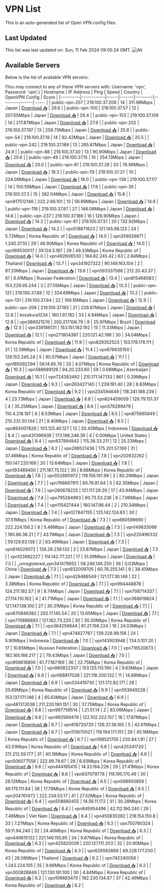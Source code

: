 # VPN List

This is an auto-generated list of Open VPN config files.

## Last Updated

This list was last updated on: Sun, 11 Feb 2024 09:05:24 GMT.
![Alt](https://repobeats.axiom.co/api/embed/186b98318ef1479477931607c1ad7d823f12451f.svg "Repobeats analytics image")

## Available Servers

Below is the list of available VPN servers:

(You may connect to any of these VPN servers with: Username: 'vpn', Password: 'vpn'.)
| Hostname | IP Address | Ping | Speed | Country | OpenVPN Config | Score |
|----------|------------|------|-------|---------|----------------| ----- |
| public-vpn-257 | 219.100.37.208 | 14 | 311.98Mbps | Japan | [Download 📥](./configs/server_0_JP.ovpn) | 29.6 |
| public-vpn-100 | 219.100.37.57 | 12 | 207.65Mbps | Japan | [Download 📥](./configs/server_1_JP.ovpn) | 29.4 |
| public-vpn-153 | 219.100.37.109 | 14 | 217.87Mbps | Japan | [Download 📥](./configs/server_2_JP.ovpn) | 27.9 |
| public-vpn-202 | 219.100.37.197 | 13 | 259.75Mbps | Japan | [Download 📥](./configs/server_3_JP.ovpn) | 25.8 |
| public-vpn-54 | 219.100.37.19 | 14 | 92.42Mbps | Japan | [Download 📥](./configs/server_4_JP.ovpn) | 25.5 |
| public-vpn-242 | 219.100.37.189 | 13 | 265.87Mbps | Japan | [Download 📥](./configs/server_5_JP.ovpn) | 24.9 |
| public-vpn-88 | 219.100.37.30 | 13 | 90.90Mbps | Japan | [Download 📥](./configs/server_6_JP.ovpn) | 20.6 |
| public-vpn-49 | 219.100.37.15 | 10 | 254.13Mbps | Japan | [Download 📥](./configs/server_7_JP.ovpn) | 20.0 |
| public-vpn-81 | 219.100.37.28 | 20 | 76.96Mbps | Japan | [Download 📥](./configs/server_8_JP.ovpn) | 18.3 |
| public-vpn-79 | 219.100.37.27 | 10 | 224.06Mbps | Japan | [Download 📥](./configs/server_9_JP.ovpn) | 18.0 |
| public-vpn-138 | 219.100.37.117 | 14 | 100.55Mbps | Japan | [Download 📥](./configs/server_10_JP.ovpn) | 17.6 |
| public-vpn-39 | 219.100.37.3 | 15 | 382.04Mbps | Japan | [Download 📥](./configs/server_11_JP.ovpn) | 15.8 |
| vpn917512146 | 222.2.66.101 | 13 | 56.89Mbps | Japan | [Download 📥](./configs/server_12_JP.ovpn) | 14.9 |
| public-vpn-118 | 219.100.37.87 | 27 | 146.08Mbps | Japan | [Download 📥](./configs/server_13_JP.ovpn) | 14.6 |
| public-vpn-237 | 219.100.37.186 | 16 | 126.90Mbps | Japan | [Download 📥](./configs/server_14_JP.ovpn) | 14.2 |
| public-vpn-61 | 219.100.37.51 | 20 | 132.92Mbps | Japan | [Download 📥](./configs/server_15_JP.ovpn) | 14.2 |
| vpn518871623 | 121.145.98.123 | 24 | 5.72Mbps | Korea Republic of | [Download 📥](./configs/server_16_KR.ovpn) | 14.0 |
| vpn359926871 | 1.240.37.10 | 29 | 46.90Mbps | Korea Republic of | [Download 📥](./configs/server_17_KR.ovpn) | 14.0 |
| vpn169530017 | 39.124.5.187 | 29 | 49.33Mbps | Korea Republic of | [Download 📥](./configs/server_18_KR.ovpn) | 14.0 |
| vpn492608530 | 184.82.245.42 | 63 | 2.84Mbps | Thailand | [Download 📥](./configs/server_19_TH.ovpn) | 13.7 |
| vpn341927322 | 90.149.163.104 | 2 | 87.20Mbps | Japan | [Download 📥](./configs/server_20_JP.ovpn) | 13.6 |
| vpn593337586 | 212.20.43.37 | 61 | 6.41Mbps | Russian Federation | [Download 📥](./configs/server_21_RU.ovpn) | 13.4 |
| vpn815468583 | 153.229.95.244 | 3 | 27.55Mbps | Japan | [Download 📥](./configs/server_22_JP.ovpn) | 13.3 |
| public-vpn-121 | 219.100.37.88 | 12 | 334.69Mbps | Japan | [Download 📥](./configs/server_23_JP.ovpn) | 13.2 |
| public-vpn-131 | 219.100.37.64 | 22 | 168.16Mbps | Japan | [Download 📥](./configs/server_24_JP.ovpn) | 12.9 |
| public-vpn-206 | 219.100.37.165 | 21 | 229.87Mbps | Japan | [Download 📥](./configs/server_25_JP.ovpn) | 12.8 |
| kozakura1234 | 180.1.61.182 | 33 | 4.84Mbps | Japan | [Download 📥](./configs/server_26_JP.ovpn) | 12.8 |
| vpn386921576 | 200.217.106.79 | 9 | 25.97Mbps | Brazil | [Download 📥](./configs/server_27_BR.ovpn) | 12.5 |
| vpn339186131 | 153.151.182.192 | 15 | 11.33Mbps | Japan | [Download 📥](./configs/server_28_JP.ovpn) | 12.1 |
| vpn271804397 | 220.121.42.196 | 30 | 34.04Mbps | Korea Republic of | [Download 📥](./configs/server_29_KR.ovpn) | 11.9 |
| vpn829352523 | 153.178.178.111 | 21 | 12.58Mbps | Japan | [Download 📥](./configs/server_30_JP.ovpn) | 11.4 |
| vpn676635150 | 126.153.245.24 | 5 | 90.57Mbps | Japan | [Download 📥](./configs/server_31_JP.ovpn) | 11.1 |
| vpn185092294 | 59.14.85.76 | 33 | 4.07Mbps | Korea Republic of | [Download 📥](./configs/server_32_KR.ovpn) | 10.3 |
| vpn588689126 | 94.20.233.60 | 59 | 0.68Mbps | Azerbaijan | [Download 📥](./configs/server_33_AZ.ovpn) | 10.1 |
| vpn724393492 | 210.171.147.133 | 861 | 0.29Mbps | Japan | [Download 📥](./configs/server_34_JP.ovpn) | 9.3 |
| vpn263427140 | 1.239.191.40 | 28 | 8.83Mbps | Korea Republic of | [Download 📥](./configs/server_35_KR.ovpn) | 9.2 |
| vpn234594649 | 118.241.188.239 | 4 | 23.73Mbps | Japan | [Download 📥](./configs/server_36_JP.ovpn) | 8.8 |
| vpn624459009 | 126.79.151.37 | 4 | 35.25Mbps | Japan | [Download 📥](./configs/server_37_JP.ovpn) | 8.6 |
| vpn576289479 | 110.4.218.197 | 6 | 8.53Mbps | Japan | [Download 📥](./configs/server_38_JP.ovpn) | 8.5 |
| vpn875665849 | 210.231.30.144 | 21 | 9.40Mbps | Japan | [Download 📥](./configs/server_39_JP.ovpn) | 8.5 |
| vpn893007828 | 103.125.40.127 | 12 | 20.40Mbps | Indonesia | [Download 📥](./configs/server_40_ID.ovpn) | 8.4 |
| vpn431396938 | 173.198.248.39 | 4 | 0.00Mbps | United States | [Download 📥](./configs/server_41_US.ovpn) | 8.4 |
| vpn837894842 | 115.36.33.211 | 12 | 25.23Mbps | Japan | [Download 📥](./configs/server_42_JP.ovpn) | 8.2 |
| vpn289521436 | 175.201.57.169 | 31 | 37.46Mbps | Korea Republic of | [Download 📥](./configs/server_43_KR.ovpn) | 7.8 |
| vpn202632262 | 150.147.220.168 | 20 | 13.64Mbps | Japan | [Download 📥](./configs/server_44_JP.ovpn) | 7.8 |
| vpn193489400 | 211.187.75.122 | 30 | 8.66Mbps | Korea Republic of | [Download 📥](./configs/server_45_KR.ovpn) | 7.8 |
| vpn552890972 | 118.156.191.99 | 2 | 80.29Mbps | Japan | [Download 📥](./configs/server_46_JP.ovpn) | 7.7 |
| vpn766667911 | 60.76.81.64 | 5 | 62.35Mbps | Japan | [Download 📥](./configs/server_47_JP.ovpn) | 7.6 |
| vpn260678225 | 121.117.29.29 | 17 | 43.94Mbps | Japan | [Download 📥](./configs/server_48_JP.ovpn) | 7.4 |
| vpn795264963 | 60.73.53.236 | 6 | 7.96Mbps | Japan | [Download 📥](./configs/server_49_JP.ovpn) | 7.4 |
| vpn115427444 | 180.147.96.44 | 2 | 210.34Mbps | Japan | [Download 📥](./configs/server_50_JP.ovpn) | 7.4 |
| vpn127847155 | 125.142.124.63 | 30 | 37.51Mbps | Korea Republic of | [Download 📥](./configs/server_51_KR.ovpn) | 7.3 |
| vpn660599690 | 222.224.156.2 | 8 | 5.46Mbps | Japan | [Download 📥](./configs/server_52_JP.ovpn) | 7.3 |
| vpn149833068 | 160.86.38.21 | 7 | 43.11Mbps | Japan | [Download 📥](./configs/server_53_JP.ovpn) | 7.3 |
| vpn220496332 | 59.129.63.138 | 2 | 83.49Mbps | Japan | [Download 📥](./configs/server_54_JP.ovpn) | 7.3 |
| vpn614029072 | 126.28.239.132 | 2 | 23.87Mbps | Japan | [Download 📥](./configs/server_55_JP.ovpn) | 7.3 |
| vpn123982227 | 114.142.77.221 | 17 | 31.09Mbps | Japan | [Download 📥](./configs/server_56_JP.ovpn) | 7.3 |
| _unregistered_vpn341479952 | 58.246.148.250 | 38 | 0.03Mbps | China | [Download 📥](./configs/server_57_CN.ovpn) | 7.3 |
| vpn932009705 | 60.76.255.141 | 9 | 38.45Mbps | Japan | [Download 📥](./configs/server_58_JP.ovpn) | 7.1 |
| vpn429488549 | 121.177.30.148 | 22 | 3.38Mbps | Korea Republic of | [Download 📥](./configs/server_59_KR.ovpn) | 7.1 |
| vpn994448878 | 124.211.192.57 | 9 | 8.74Mbps | Japan | [Download 📥](./configs/server_60_JP.ovpn) | 7.1 |
| vpn708714337 | 27.114.110.162 | 4 | 41.71Mbps | Japan | [Download 📥](./configs/server_61_JP.ovpn) | 7.1 |
| vpn368619824 | 121.147.138.100 | 27 | 30.31Mbps | Korea Republic of | [Download 📥](./configs/server_62_KR.ovpn) | 7.1 |
| vpn670846382 | 202.17.145.54 | 20 | 13.65Mbps | Japan | [Download 📥](./configs/server_63_JP.ovpn) | 7.1 |
| vpn710866893 | 121.162.73.225 | 30 | 30.30Mbps | Korea Republic of | [Download 📥](./configs/server_64_KR.ovpn) | 7.1 |
| vpn384256844 | 61.21.198.224 | 16 | 24.03Mbps | Japan | [Download 📥](./configs/server_65_JP.ovpn) | 7.1 |
| vpn474827767 | 139.228.99.156 | 24 | 5.90Mbps | Indonesia | [Download 📥](./configs/server_66_ID.ovpn) | 7.0 |
| vpn143903948 | 134.0.101.20 | 17 | 10.65Mbps | Russian Federation | [Download 📥](./configs/server_67_RU.ovpn) | 7.0 |
| vpn716520873 | 182.165.166.217 | 2 | 79.43Mbps | Japan | [Download 📥](./configs/server_68_JP.ovpn) | 7.0 |
| vpn956618806 | 61.77.187.169 | 36 | 22.75Mbps | Korea Republic of | [Download 📥](./configs/server_69_KR.ovpn) | 7.0 |
| vpn980822337 | 153.125.113.190 | 4 | 9.63Mbps | Japan | [Download 📥](./configs/server_70_JP.ovpn) | 6.9 |
| vpn168817038 | 221.118.200.132 | 11 | 14.68Mbps | Japan | [Download 📥](./configs/server_71_JP.ovpn) | 6.9 |
| vpn334419730 | 121.172.82.171 | 28 | 25.69Mbps | Korea Republic of | [Download 📥](./configs/server_72_KR.ovpn) | 6.9 |
| vpn553949228 | 153.137.171.146 | 4 | 65.63Mbps | Japan | [Download 📥](./configs/server_73_JP.ovpn) | 6.9 |
| vpn481313038 | 211.220.190.151 | 30 | 37.75Mbps | Korea Republic of | [Download 📥](./configs/server_74_KR.ovpn) | 6.8 |
| vpn997758514 | 1.21.51.14 | 2 | 83.06Mbps | Japan | [Download 📥](./configs/server_75_JP.ovpn) | 6.8 |
| vpn992569476 | 122.102.222.157 | 18 | 17.87Mbps | Japan | [Download 📥](./configs/server_76_JP.ovpn) | 6.7 |
| vpn818720720 | 126.37.36.165 | 5 | 42.61Mbps | Japan | [Download 📥](./configs/server_77_JP.ovpn) | 6.7 |
| vpn113670021 | 119.194.171.151 | 29 | 45.18Mbps | Korea Republic of | [Download 📥](./configs/server_78_KR.ovpn) | 6.7 |
| vpn198521755 | 220.84.1.91 | 27 | 43.51Mbps | Korea Republic of | [Download 📥](./configs/server_79_KR.ovpn) | 6.6 |
| vpn425341720 | 211.212.59.177 | 31 | 40.18Mbps | Korea Republic of | [Download 📥](./configs/server_80_KR.ovpn) | 6.6 |
| vpn506077556 | 222.99.78.67 | 28 | 6.93Mbps | Korea Republic of | [Download 📥](./configs/server_81_KR.ovpn) | 6.6 |
| vpn444185415 | 14.33.164.226 | 29 | 27.41Mbps | Korea Republic of | [Download 📥](./configs/server_82_KR.ovpn) | 6.6 |
| vpn837079778 | 119.195.170.49 | 30 | 28.12Mbps | Korea Republic of | [Download 📥](./configs/server_83_KR.ovpn) | 6.5 |
| vpn596950859 | 49.175.111.84 | 38 | 17.79Mbps | Korea Republic of | [Download 📥](./configs/server_84_KR.ovpn) | 6.5 |
| vpn204761472 | 222.234.53.17 | 41 | 27.52Mbps | Korea Republic of | [Download 📥](./configs/server_85_KR.ovpn) | 6.4 |
| vpn508880455 | 14.56.11.172 | 31 | 30.28Mbps | Korea Republic of | [Download 📥](./configs/server_86_KR.ovpn) | 6.4 |
| vpn845954496 | 42.112.190.240 | 29 | 7.48Mbps | Viet Nam | [Download 📥](./configs/server_87_VN.ovpn) | 6.4 |
| vpn450830282 | 218.154.150.8 | 33 | 7.27Mbps | Korea Republic of | [Download 📥](./configs/server_88_KR.ovpn) | 6.3 |
| vpn750780324 | 59.11.94.240 | 32 | 24.46Mbps | Korea Republic of | [Download 📥](./configs/server_89_KR.ovpn) | 6.3 |
| vpn449615132 | 221.146.155.85 | 34 | 9.67Mbps | Korea Republic of | [Download 📥](./configs/server_90_KR.ovpn) | 6.3 |
| vpn425820039 | 220.127.111.203 | 32 | 20.90Mbps | Korea Republic of | [Download 📥](./configs/server_91_KR.ovpn) | 6.3 |
| vpn626592668 | 49.228.177.200 | 43 | 26.08Mbps | Thailand | [Download 📥](./configs/server_92_TH.ovpn) | 6.2 |
| vpn742240058 | 1.243.224.105 | 35 | 9.66Mbps | Korea Republic of | [Download 📥](./configs/server_93_KR.ovpn) | 6.2 |
| vpn300828849 | 121.130.191.100 | 30 | 4.84Mbps | Korea Republic of | [Download 📥](./configs/server_94_KR.ovpn) | 6.2 |
| vpn106683470 | 182.230.134.87 | 37 | 42.49Mbps | Korea Republic of | [Download 📥](./configs/server_95_KR.ovpn) | 6.2 |
